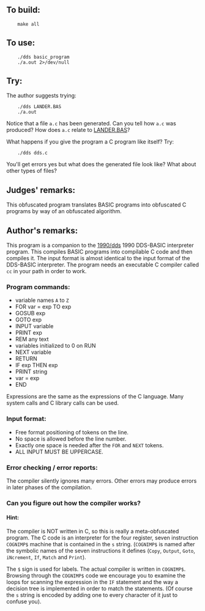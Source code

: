 ## To build:

``` <!---sh-->
    make all
```


## To use:

``` <!---sh-->
    ./dds basic_program
    ./a.out 2>/dev/null
```


## Try:

The author suggests trying:

``` <!---sh-->
    ./dds LANDER.BAS
    ./a.out
```

Notice that a file `a.c` has been generated.  Can you tell how `a.c` was
produced?  How does `a.c` relate to [LANDER.BAS](%%REPO_URL%%/1991/ddsLANDER.BAS)?

What happens if you give the program a C program like itself? Try:

``` <!---sh-->
    ./dds dds.c
```

You'll get errors yes but what does the generated file look like? What about
other types of files?


## Judges' remarks:

This obfuscated program translates BASIC programs into obfuscated
C programs by way of an obfuscated algorithm.


## Author's remarks:

This program is a companion to the [1990/dds](../../1990/dds/index.html)
1990 DDS-BASIC interpreter program.  This compiles BASIC programs into compilable C code
and then compiles it.  The input format is almost identical to the input format
of the DDS-BASIC interpreter.  The program needs an executable C compiler called
`cc` in your path in order to work.


### Program commands:


- variable names `A` to `Z`
- FOR var = exp TO exp
- GOSUB exp
- GOTO exp
- INPUT variable
- PRINT exp
- REM any text
- variables initialized to 0 on RUN
- NEXT variable
- RETURN
- IF exp THEN exp
- PRINT string
- var = exp
- END

Expressions are the same as the expressions of the C language.
Many system calls and C library calls can be used.

### Input format:

- Free format positioning of tokens on the line.
- No space is allowed before the line number.
- Exactly one space is needed after the `FOR` and `NEXT` tokens.
- ALL INPUT MUST BE UPPERCASE.

### Error checking / error reports:

The compiler silently ignores many errors.
Other errors may produce errors in later phases of the compilation.

### Can you figure out how the compiler works?

#### Hint:

The compiler is NOT written in C, so this is really a meta-obfuscated
program.  The C code is an interpreter for the four register, seven
instruction `COGNIMP$` machine that is contained in the `s` string.
(`COGNIMP$` is named after the symbolic names of the seven instructions it
defines (`Copy`, `Output`, `Goto`, `iNcrement`, `If`, `Match` and `Print`).

The `$` sign is used for labels.  The actual compiler is written in `COGNIMP$`.
Browsing through the `COGNIMP$` code we encourage you to examine the loops for
scanning the expression in the `IF` statement and the way a decision tree is
implemented in order to match the statements.  (Of course the `s` string is
encoded by adding one to every character of it just to confuse you).


<!--

    Copyright © 1984-2024 by Landon Curt Noll. All Rights Reserved.

    You are free to share and adapt this file under the terms of this license:

	Creative Commons Attribution-ShareAlike 4.0 International (CC BY-SA 4.0)

    For more information, see:

	https://creativecommons.org/licenses/by-sa/4.0/

-->
